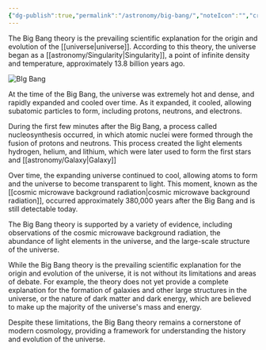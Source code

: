 ```yaml
---
{"dg-publish":true,"permalink":"/astronomy/big-bang/","noteIcon":"","created":"2023-11-15T21:17:09.037+05:30","updated":"2023-11-15T21:23:40.524+05:30"}
---
```


The Big Bang theory is the prevailing scientific explanation for the origin and evolution of the [[universe\|universe]]. According to this theory, the universe began as a [[astronomy/Singularity\|Singularity]], a point of infinite density and temperature, approximately 13.8 billion years ago.

![BIg Bang](https://upload.wikimedia.org/wikipedia/commons/thumb/c/cf/The_History_of_the_Universe.jpg/800px-The_History_of_the_Universe.jpg?20150308174449)

At the time of the Big Bang, the universe was extremely hot and dense, and rapidly expanded and cooled over time. As it expanded, it cooled, allowing subatomic particles to form, including protons, neutrons, and electrons.

During the first few minutes after the Big Bang, a process called nucleosynthesis occurred, in which atomic nuclei were formed through the fusion of protons and neutrons. This process created the light elements hydrogen, helium, and lithium, which were later used to form the first stars and [[astronomy/Galaxy\|Galaxy]]

Over time, the expanding universe continued to cool, allowing atoms to form and the universe to become transparent to light. This moment, known as the [[cosmic microwave background radiation\|cosmic microwave background radiation]], occurred approximately 380,000 years after the Big Bang and is still detectable today.

The Big Bang theory is supported by a variety of evidence, including observations of the cosmic microwave background radiation, the abundance of light elements in the universe, and the large-scale structure of the universe.

While the Big Bang theory is the prevailing scientific explanation for the origin and evolution of the universe, it is not without its limitations and areas of debate. For example, the theory does not yet provide a complete explanation for the formation of galaxies and other large structures in the universe, or the nature of dark matter and dark energy, which are believed to make up the majority of the universe's mass and energy.

Despite these limitations, the Big Bang theory remains a cornerstone of modern cosmology, providing a framework for understanding the history and evolution of the universe.